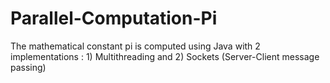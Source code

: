 # Parallel-Computation-Pi
The mathematical constant pi is computed using Java with 2 implementations : 1) Multithreading and 2) Sockets (Server-Client message passing)
